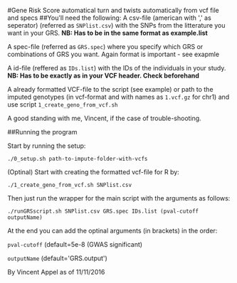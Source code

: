 #Gene Risk Score automatical turn and twists automatically from vcf file and specs
##You'll need the following:
A csv-file (american with ',' as seperator) (referred as `SNPlist.csv`) with the SNPs from the litterature you want in your GRS. **NB: Has to be in the same format as example.list**

A spec-file (referred as `GRS.spec`) where you specify which GRS or combinations of GRS you want. Again format is important - see exapmle

A id-file (reffered as `IDs.list`) with the IDs of the individuals in your study. **NB: Has to be exactly as in your VCF header. Check beforehand**

A already formatted VCF-file to the script (see example) or path to the imputed genotypes (in vcf-format and with names as `1.vcf.gz` for chr1) and use script
`1_create_geno_from_vcf.sh`

A good standing with me, Vincent, if the case of trouble-shooting.

##Running the program

Start by running the setup:

`./0_setup.sh path-to-impute-folder-with-vcfs`

(Optinal) Start with creating the formatted vcf-file for R by:

`./1_create_geno_from_vcf.sh SNPlist.csv`

Then just run the wrapper for the main script with the arguments as follows:

`./runGRSscript.sh SNPlist.csv GRS.spec IDs.list (pval-cutoff outputName)`

At the end you can add the optinal arguments (in brackets) in the order:

`pval-cutoff` (default=5e-8 (GWAS significant)

`outputName` (default='GRS.output')

By Vincent Appel as of 11/11/2016